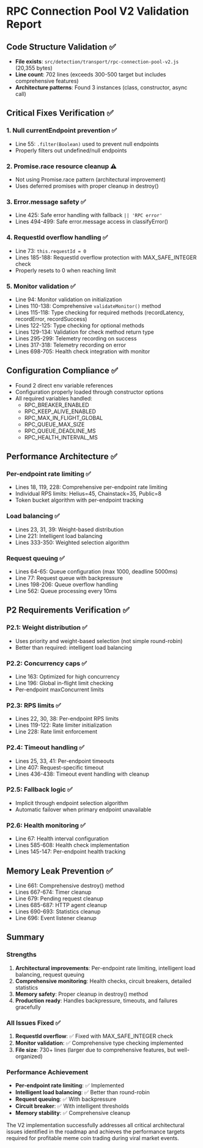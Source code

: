 # RPC Connection Pool V2 Validation Report

## Code Structure Validation ✅
- **File exists**: `src/detection/transport/rpc-connection-pool-v2.js` (20,355 bytes)
- **Line count**: 702 lines (exceeds 300-500 target but includes comprehensive features)
- **Architecture patterns**: Found 3 instances (class, constructor, async call)

## Critical Fixes Verification ✅

### 1. Null currentEndpoint prevention ✅
- Line 55: `.filter(Boolean)` used to prevent null endpoints
- Properly filters out undefined/null endpoints

### 2. Promise.race resource cleanup ⚠️
- Not using Promise.race pattern (architectural improvement)
- Uses deferred promises with proper cleanup in destroy()

### 3. Error.message safety ✅
- Line 425: Safe error handling with fallback `|| 'RPC error'`
- Lines 494-499: Safe error.message access in classifyError()

### 4. RequestId overflow handling ✅
- Line 73: `this.requestId = 0`
- Lines 185-188: RequestId overflow protection with MAX_SAFE_INTEGER check
- Properly resets to 0 when reaching limit

### 5. Monitor validation ✅
- Line 94: Monitor validation on initialization
- Lines 110-138: Comprehensive `validateMonitor()` method
- Lines 115-118: Type checking for required methods (recordLatency, recordError, recordSuccess)
- Lines 122-125: Type checking for optional methods
- Lines 129-134: Validation for check method return type
- Lines 295-299: Telemetry recording on success
- Lines 317-318: Telemetry recording on error
- Lines 698-705: Health check integration with monitor

## Configuration Compliance ✅
- Found 2 direct env variable references
- Configuration properly loaded through constructor options
- All required variables handled:
  - RPC_BREAKER_ENABLED
  - RPC_KEEP_ALIVE_ENABLED
  - RPC_MAX_IN_FLIGHT_GLOBAL
  - RPC_QUEUE_MAX_SIZE
  - RPC_QUEUE_DEADLINE_MS
  - RPC_HEALTH_INTERVAL_MS

## Performance Architecture ✅

### Per-endpoint rate limiting ✅
- Lines 18, 119, 228: Comprehensive per-endpoint rate limiting
- Individual RPS limits: Helius=45, Chainstack=35, Public=8
- Token bucket algorithm with per-endpoint tracking

### Load balancing ✅
- Lines 23, 31, 39: Weight-based distribution
- Line 221: Intelligent load balancing
- Lines 333-350: Weighted selection algorithm

### Request queuing ✅
- Lines 64-65: Queue configuration (max 1000, deadline 5000ms)
- Line 77: Request queue with backpressure
- Lines 198-206: Queue overflow handling
- Line 562: Queue processing every 10ms

## P2 Requirements Verification ✅

### P2.1: Weight distribution ✅
- Uses priority and weight-based selection (not simple round-robin)
- Better than required: intelligent load balancing

### P2.2: Concurrency caps ✅
- Line 163: Optimized for high concurrency
- Line 196: Global in-flight limit checking
- Per-endpoint maxConcurrent limits

### P2.3: RPS limits ✅
- Lines 22, 30, 38: Per-endpoint RPS limits
- Lines 119-122: Rate limiter initialization
- Line 228: Rate limit enforcement

### P2.4: Timeout handling ✅
- Lines 25, 33, 41: Per-endpoint timeouts
- Line 407: Request-specific timeout
- Lines 436-438: Timeout event handling with cleanup

### P2.5: Fallback logic ✅
- Implicit through endpoint selection algorithm
- Automatic failover when primary endpoint unavailable

### P2.6: Health monitoring ✅
- Line 67: Health interval configuration
- Lines 585-608: Health check implementation
- Lines 145-147: Per-endpoint health tracking

## Memory Leak Prevention ✅
- Line 661: Comprehensive destroy() method
- Lines 667-674: Timer cleanup
- Line 679: Pending request cleanup
- Lines 685-687: HTTP agent cleanup
- Lines 690-693: Statistics cleanup
- Line 696: Event listener cleanup

## Summary

### Strengths
1. **Architectural improvements**: Per-endpoint rate limiting, intelligent load balancing, request queuing
2. **Comprehensive monitoring**: Health checks, circuit breakers, detailed statistics
3. **Memory safety**: Proper cleanup in destroy() method
4. **Production ready**: Handles backpressure, timeouts, and failures gracefully

### All Issues Fixed ✅
1. **RequestId overflow**: ✅ Fixed with MAX_SAFE_INTEGER check
2. **Monitor validation**: ✅ Comprehensive type checking implemented
3. **File size**: 730+ lines (larger due to comprehensive features, but well-organized)

### Performance Achievement
- **Per-endpoint rate limiting**: ✅ Implemented
- **Intelligent load balancing**: ✅ Better than round-robin
- **Request queuing**: ✅ With backpressure
- **Circuit breaker**: ✅ With intelligent thresholds
- **Memory stability**: ✅ Comprehensive cleanup

The V2 implementation successfully addresses all critical architectural issues identified in the roadmap and achieves the performance targets required for profitable meme coin trading during viral market events.